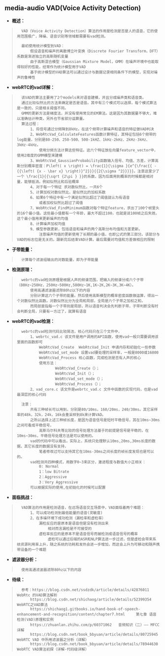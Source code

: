 ## media-audio VAD(Voice Activity Detection)
- **概述：**
>       VAD（Voice Activity Detection）算法的作用是检测是否是人的语音，它的使用范围极广，降噪、语音识别等领域都需要有vad检测。
>
>       最初使用统计模型到VAD：
>           假设语音和噪声的离散傅立叶变换（Discrete Fourier Transform，DFT）系数是渐进独立的高斯随机变量
>           由于高斯混合模型（Gaussian Mixture Model，GMM）在噪声环境中也能取得较好的性能，经常作为统计模型用于VAD
>           基于统计模型的VAD算法可以通过设计与数据记录相同条件下的模型，实现对噪声的鲁棒性
>
>

- **webRTC的vad详解：**
>       该VAD的算法主要用了2个models来对语音建模，并且分成噪声类和语音类。
>       通过比较似然比的方法来确定是否是语音。其中有三个模式可以选择，每个模式算法是一致的，只是相关阈值不同。
>       GMM的更新方法是梯度法，并没有使用常见的EM算法。这是因为其数据量不够大，难以准确估计种类，另外也节省部分运算量。
>       算法过程：
>           1、将信号通过分频降到8kHz。在这个频带计算噪声和语音的特征做VAD判决
>           2、WebRtcVad_CalculateFeatures函数计算特征，其特征包括6个频带的log能量，分别是80-250、250-500、500-1kHZ、1kHz-2kHz、2kHz-3kHz、3kHz-4kHz。
>               使用分频方法计算这些特征。这六个特征放在向量feature_vector中，使用2维度的GMM模型来建模
>           3、WebRtcVad_GaussianProbability函数输入信号、均值、方差，计算高斯分别概率密度：P\left( x \right) = \frac{1}{\sigma }{e^{\frac{{ - {{\left( {x - \bar x} \right)}^2}}}{{2{\sigma ^2}}}}}。注意这里少了一个 \frac{1}{{\sqrt {2\pi } }}的系数，因为后面用到概率的时候都是相对量，能够抵消。例如似然比和后验概率
>           4、对于每一个特征 求对数似然比，一共6个
>           5、计算加权对数似然比，是似然比的加权系数
>           6、如果6个特征中有一个满足似然比超过了阈值就认为有语音
>               或者加权似然比超过了阈值
>           7、WebRtcVad_FindMinimum函数对每个特征feature，求出了100个帧里头的16个最小值。这些最小值都有一个年龄，最大不超过100，也就是说100帧之后失效。这个最小值用来更新噪声的均值
>           8、计算噪声加权均值
>           9、模型参数更新，包括语音和噪声的两个高斯分布均值和方差更新。
>               注意噪声均值的更新使用了长期的最小值，也即公式的第三部分。该部分与VAD的标志位是无关的。跟新完后结束VAD计算。最后需要对均值和方差做相应的限制
>
>
>
>

- **子带能量：**
>       计算每个滤波组输出的对数能量，即为子带能量
>
>

- **检测原理：**
>       webrtc的vad检测原理是根据人声的频谱范围，把输入的频谱分成六个子带（80Hz~250Hz，250Hz~500Hz,500Hz~1K,1K~2K,2K~3K,3K~4K）。
>           使用高通滤波器滤除80hz以下的内容
>           分别计算这六个子带的能量。然后使用高斯模型的概率密度函数做运算，得出一个对数似然比函数。对数似然比分为全局和局部，全局是六个子带之加权之和，
>           而局部是指每一个子带则是局部，所以语音判决会先判断子带，子带判断没有时会判断全局，只要有一方过了，就算有语音
>

- **webRTC的vad检测：**
>       webrtc的vad检测代码比较简洁，核心代码只在三个文件中，
>           1、webrtc_vad.c 该文件是用户调用的API函数，使用vad一般只需要调用该里面的函数即可
>               WebRtcVad_Create  WebRtcVad_Init 申请内存和初始化一些参数
>               WebRtcVad_set_mode 设置vad要处理的采样率，一般是8000或16000
>               WebRtcVad_Process 核心函数，完成检测是否有人声的核心
>               使用方法：
>                   　　WebRtcVad_Create（）；
>                   　　WebRtcVad_Init（）；
>                   　　WebRtcVad_set_mode（）；
>                   　　WebRtcVad_Process（）；
>           2、vad_core.c 该文件是webrtc_vad.c 文件中函数的实现代码，也是vad最深层的核心代码
>
>       注意：
>           共有三种帧长可以用到，分别是80/10ms，160/20ms，240/30ms。其它采样率的48k，32k，24k，16k会重采样到8k来计算VAD。
>           之所以选择上述三种帧长度，是因为语音信号是短时平稳信号，其在10ms~30ms之间可看成平稳信号，
>               高斯马尔科夫等比较的信号处理方法基于的前提是信号是平稳的，在10ms~30ms，平稳信号处理方法是可以使用的。
>           vad的代码中可以看出，实际上，系统只处理默认10ms,20ms,30ms长度的数据，其它长度的数据没有支持，
>               笔者修改过可以支持其它在10ms-30ms之间长度的帧长度发现也是可以的。
>           vad检测共四种模式，用数字0~3来区分，激进程度与数值大小正相关：
>               0: Normal
>               1：low Bitrate
>               2：Aggressive
>               3：Very Aggressive
>           可以根据实际的使用,在初始化的时候可以配置
>
>

- **面临挑战：**
>       VAD算法的作用是检测语音，在远场语音交互场景中，VAD面临着两个难题：
>           1、可以成功检测到最低能量的语音(灵敏度)
>           2、在多噪环境下成功检测（漏检率和虚检率）
>               漏检反应的是原本是语音但是没有检测出来
>                   相对而言漏检是不可接受的
>               虚检率反应的是原本不是语音信号而被检测成语音信号的概率
>                   虚检可以通过后端的ASR和NLP算法进一步过滤，但是虚检会带来系统资源利用率上升，随之系统的功耗和发热会进一步增加，而这会上升为可移动和随声携带设备的一个难题
>

- **滤波器分析：**
>       使用高通滤波器滤除80hz以下的内容
>
>
>
>
>
>
>
>
>
>
>
>
>

- **待续：**
>       参考：https://blog.csdn.net/ssdzdk/article/details/42876011    WebRtc 的VAD算法解析
>           https://blog.csdn.net/shichaog/article/details/52399354     WebRTC之VAD算法
>           https://shichaog1.gitbooks.io/hand-book-of-speech-enhancement-and-recognition/content/chapter7.html     第七章 语音检测(VAD)原理和实例
>           https://zhuanlan.zhihu.com/p/60371062   音频知识（二）—— MFCC详解
>           https://blog.csdn.net/book_bbyuan/article/details/80725945  WebRTC VAD 中所用滤波器之分析（详解）
>           https://blog.csdn.net/book_bbyuan/article/details/78944630  WebRTC VAD算法初探（详解-代码级详解）
>
>
>
>
>
>
>
>
>
>
>
